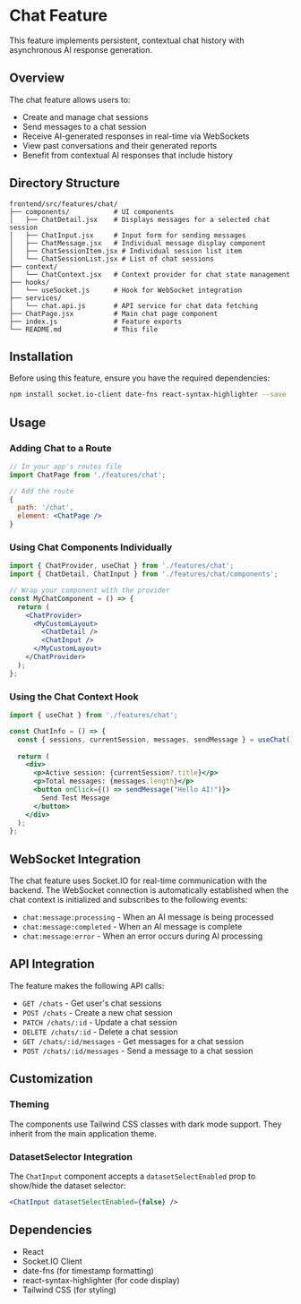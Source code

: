 # Chat Feature

This feature implements persistent, contextual chat history with asynchronous AI response generation.

## Overview

The chat feature allows users to:

- Create and manage chat sessions
- Send messages to a chat session
- Receive AI-generated responses in real-time via WebSockets
- View past conversations and their generated reports
- Benefit from contextual AI responses that include history

## Directory Structure

```
frontend/src/features/chat/
├── components/           # UI components
│   ├── ChatDetail.jsx    # Displays messages for a selected chat session
│   ├── ChatInput.jsx     # Input form for sending messages
│   ├── ChatMessage.jsx   # Individual message display component
│   ├── ChatSessionItem.jsx # Individual session list item
│   └── ChatSessionList.jsx # List of chat sessions
├── context/
│   └── ChatContext.jsx   # Context provider for chat state management
├── hooks/
│   └── useSocket.js      # Hook for WebSocket integration
├── services/
│   └── chat.api.js       # API service for chat data fetching
├── ChatPage.jsx          # Main chat page component
├── index.js              # Feature exports
└── README.md             # This file
```

## Installation

Before using this feature, ensure you have the required dependencies:

```bash
npm install socket.io-client date-fns react-syntax-highlighter --save
```

## Usage

### Adding Chat to a Route

```jsx
// In your app's routes file
import ChatPage from './features/chat';

// Add the route
{
  path: '/chat',
  element: <ChatPage />
}
```

### Using Chat Components Individually

```jsx
import { ChatProvider, useChat } from './features/chat';
import { ChatDetail, ChatInput } from './features/chat/components';

// Wrap your component with the provider
const MyChatComponent = () => {
  return (
    <ChatProvider>
      <MyCustomLayout>
        <ChatDetail />
        <ChatInput />
      </MyCustomLayout>
    </ChatProvider>
  );
};
```

### Using the Chat Context Hook

```jsx
import { useChat } from './features/chat';

const ChatInfo = () => {
  const { sessions, currentSession, messages, sendMessage } = useChat();
  
  return (
    <div>
      <p>Active session: {currentSession?.title}</p>
      <p>Total messages: {messages.length}</p>
      <button onClick={() => sendMessage("Hello AI!")}>
        Send Test Message
      </button>
    </div>
  );
};
```

## WebSocket Integration

The chat feature uses Socket.IO for real-time communication with the backend. The WebSocket connection is automatically established when the chat context is initialized and subscribes to the following events:

- `chat:message:processing` - When an AI message is being processed
- `chat:message:completed` - When an AI message is complete
- `chat:message:error` - When an error occurs during AI processing

## API Integration

The feature makes the following API calls:

- `GET /chats` - Get user's chat sessions
- `POST /chats` - Create a new chat session
- `PATCH /chats/:id` - Update a chat session
- `DELETE /chats/:id` - Delete a chat session
- `GET /chats/:id/messages` - Get messages for a chat session
- `POST /chats/:id/messages` - Send a message to a chat session

## Customization

### Theming

The components use Tailwind CSS classes with dark mode support. They inherit from the main application theme.

### DatasetSelector Integration

The `ChatInput` component accepts a `datasetSelectEnabled` prop to show/hide the dataset selector:

```jsx
<ChatInput datasetSelectEnabled={false} />
```

## Dependencies

- React
- Socket.IO Client
- date-fns (for timestamp formatting)
- react-syntax-highlighter (for code display)
- Tailwind CSS (for styling) 